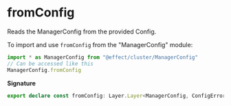 # fromConfig

Reads the ManagerConfig from the provided Config.

To import and use `fromConfig` from the "ManagerConfig" module:

```ts
import * as ManagerConfig from "@effect/cluster/ManagerConfig"
// Can be accessed like this
ManagerConfig.fromConfig
```

**Signature**

```ts
export declare const fromConfig: Layer.Layer<ManagerConfig, ConfigError.ConfigError, never>
```
